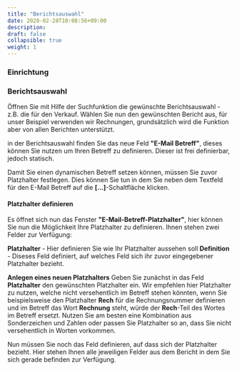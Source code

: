 ```yaml
---
title: "Berichtsauswahl"
date: 2020-02-28T10:08:56+09:00
description: 
draft: false
collapsible: true
weight: 1
---
```

### Einrichtung

### Berichtsauswahl

Öffnen Sie mit Hilfe der Suchfunktion die gewünschte Berichtsauswahl - z.B. die für den Verkauf. Wählen Sie nun den gewünschten Bericht aus, für unser Beispiel verwenden wir Rechnungen, grundsätzlich wird die Funktion aber von allen Berichten unterstützt.

in der Berichtsauswahl finden Sie das neue Feld **"E-Mail Betreff"**, dieses können Sie nutzen um Ihren Betreff zu definieren. Dieser ist frei definierbar, jedoch statisch.

Damit Sie einen dynamischen Betreff setzen können, müssen Sie zuvor Platzhalter festlegen. Dies können Sie tun in dem Sie neben dem Textfeld für den E-Mail Betreff auf die **[...]**-Schaltfläche klicken.

#### Platzhalter definieren
Es öffnet sich nun das Fenster **"E-Mail-Betreff-Platzhalter"**, hier können Sie nun die Möglichkeit Ihre Platzhalter zu definieren. Ihnen stehen zwei Felder zur Verfügung:

**Platzhalter** - Hier definieren Sie wie Ihr Platzhalter aussehen soll
**Definition** - Diseses Feld definiert, auf welches Feld sich ihr zuvor eingegebener Platzhalter bezieht.

**Anlegen eines neuen Platzhalters**
Geben Sie zunächst in das Feld **Platzhalter** den gewünschten Platzhalter ein. Wir empfehlen hier Platzhalter zu nutzen, welche nicht versehentlich im Betreff stehen könnten, wenn Sie beispielsweise den Platzhalter **Rech** für die Rechnungsnummer definieren und im Betreff das Wort **Rechnung** steht, würde der **Rech**-Teil des Wortes im Betreff ersetzt. Nutzen Sie am besten eine Kombination aus Sonderzeichen und Zahlen oder passen Sie Platzhalter so an, dass Sie nicht versehentlich in Worten vorkommen.

Nun müssen Sie noch das Feld definieren, auf dass sich der Platzhalter bezieht. Hier stehen Ihnen alle jeweiligen Felder aus dem Bericht in dem Sie sich gerade befinden zur Verfügung.



